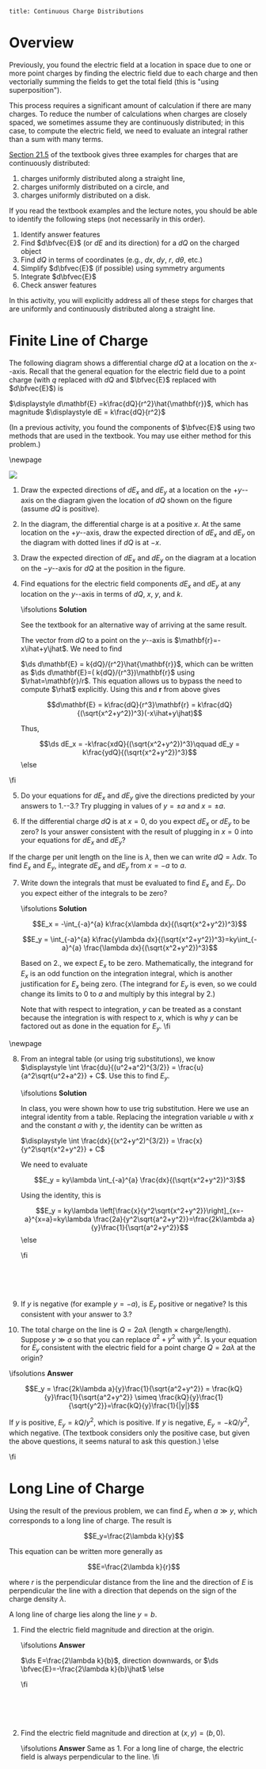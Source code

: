 ```mdextension
title: Continuous Charge Distributions
```

# Overview

Previously, you found the electric field at a location in space due to one or more point charges by finding the electric field due to each charge and then vectorially summing the fields to get the total field (this is "using superposition").

This process requires a significant amount of calculation if there are many charges. To reduce the number of calculations when charges are closely spaced, we sometimes assume they are continuously distributed; in this case, to compute the electric field, we need to evaluate an integral rather than a sum with many terms.

[Section 21.5](https://drive.google.com/file/d/1JS_pBuNEwXdz9IzpSBFPJffgVacZmqN7/view?usp=sharing_remove_) of the textbook gives three examples for charges that are continuously distributed:

1. charges uniformly distributed along a straight line,
2. charges uniformly distributed on a circle, and
3. charges uniformly distributed on a disk.

If you read the textbook examples and the lecture notes, you should be able to identify the following steps (not necessarily in this order).

1. Identify answer features
2. Find $d\bfvec{E}$ (or $dE$ and its direction) for a $dQ$ on the charged object
3. Find $dQ$ in terms of coordinates (e.g., $dx$, $dy$, $r$, $d\theta$, etc.)
4. Simplify $d\bfvec{E}$ (if possible) using symmetry arguments
5. Integrate $d\bfvec{E}$
6. Check answer features

In this activity, you will explicitly address all of these steps for charges that are uniformly and continuously distributed along a straight line.

# Finite Line of Charge

The following diagram shows a differential charge $dQ$ at a location on the $x$--axis. Recall that the general equation for the electric field due to a point charge (with $q$ replaced with $dQ$ and $\bfvec{E}$ replaced with $d\bfvec{E}$) is

$\displaystyle d\mathbf{E} =k\frac{dQ}{r^2}\hat{\mathbf{r}}$, which has magnitude $\displaystyle dE = k\frac{dQ}{r^2}$

(In a previous activity, you found the components of $\bfvec{E}$ using two methods that are used in the textbook. You may use either method for this problem.)

\newpage

<img src="figures/Finite_Line.svg"/>

1. Draw the expected directions of $dE_x$ and $dE_y$ at a location on the $+y$--axis on the diagram given the location of $dQ$ shown on the figure (assume $dQ$ is positive).

2. In the diagram, the differential charge is at a positive $x$. At the same location on the $+y$--axis, draw the expected direction of $dE_x$ and $dE_y$ on the diagram with dotted lines if $dQ$ is at $-x$. 

3. Draw the expected direction of $dE_x$ and $dE_y$ on the diagram at a location on the $-y$--axis for $dQ$ at the position in the figure. 

4. Find equations for the electric field components $dE_x$ and $dE_y$ at any location on the $y$--axis in terms of $dQ$, $x$, $y$, and $k$. 

   \ifsolutions
   **Solution**

   See the textbook for an alternative way of arriving at the same result.

   The vector from $dQ$ to a point on the $y$--axis is $\mathbf{r}=-x\ihat+y\jhat$. We need to find

   $\ds d\mathbf{E} = k{dQ}/{r^2}\hat{\mathbf{r}}$, which can be written as $\ds d\mathbf{E}=( k{dQ}/{r^3})\mathbf{r}$ using $\rhat=\mathbf{r}/r$. This equation allows us to bypass the need to compute $\rhat$ explicitly. Using this and $\mathbf{r}$ from above gives

   $$d\mathbf{E} = k\frac{dQ}{r^3}\mathbf{r} = k\frac{dQ}{(\sqrt{x^2+y^2})^3}(-x\ihat+y\jhat)$$

   Thus,
    
   $$\ds dE_x = -k\frac{xdQ}{(\sqrt{x^2+y^2})^3}\qquad dE_y = k\frac{ydQ}{(\sqrt{x^2+y^2})^3}$$
  \else
  <div style="height:8em"/>
  \fi

5. Do your equations for $dE_x$ and $dE_y$ give the directions predicted by your answers to 1.--3.? Try plugging in values of $y=\pm a$ and $x=\pm a$.

<div style="height:3em"/>

6. If the differential charge $dQ$ is at $x=0$, do you expect $dE_x$ or $dE_y$ to be zero? Is your answer consistent with the result of plugging in $x=0$ into your equations for $dE_x$ and $dE_y$?

<div style="height:1em"/>

If the charge per unit length on the line is $\lambda$, then we can write $dQ=\lambda dx$. To find $E_x$ and $E_y$, integrate $dE_x$ and $dE_y$ from $x=-a$ to $a$.

7. Write down the integrals that must be evaluated to find $E_x$ and $E_y$. Do you expect either of the integrals to be zero? 

   \ifsolutions
   **Solution**

   $$E_x = -\int_{-a}^{a} k\frac{x\lambda dx}{(\sqrt{x^2+y^2})^3}$$

   $$E_y = \int_{-a}^{a} k\frac{y\lambda dx}{(\sqrt{x^2+y^2})^3}=ky\int_{-a}^{a} \frac{\lambda dx}{(\sqrt{x^2+y^2})^3}$$

   Based on 2., we expect $E_x$ to be zero. Mathematically, the integrand for $E_x$ is an odd function on the integration integral, which is another justification for $E_x$ being zero. (The integrand for $E_y$ is even, so we could change its limits to $0$ to $a$ and multiply by this integral by 2.)

   Note that with respect to integration, $y$ can be treated as a constant because the integration is with respect to $x$, which is why $y$ can be factored out as done in the equation for $E_y$.
   \fi

\newpage

8. From an integral table (or using trig substitutions), we know $\displaystyle \int \frac{du}{(u^2+a^2)^{3/2}} = \frac{u}{a^2\sqrt{u^2+a^2}} + C$. Use this to find $E_y$.

   \ifsolutions
   **Solution**

   In class, you were shown how to use trig substitution. Here we use an integral identity from a table. Replacing the integration variable $u$ with $x$ and the constant $a$ with $y$, the identity can be written as

   $\displaystyle \int \frac{dx}{(x^2+y^2)^{3/2}} = \frac{x}{y^2\sqrt{x^2+y^2}} + C$

   We need to evaluate

   $$E_y = ky\lambda \int_{-a}^{a} \frac{dx}{(\sqrt{x^2+y^2})^3}$$

   Using the identity, this is

   $$E_y = ky\lambda \left[\frac{x}{y^2\sqrt{x^2+y^2}}\right]_{x=-a}^{x=a}=ky\lambda \frac{2a}{y^2\sqrt{a^2+y^2}}=\frac{2k\lambda a}{y}\frac{1}{\sqrt{a^2+y^2}}$$
   \else
   <div style="height:6em"/>
   \fi

9. If $y$ is negative (for example $y=-a$), is $E_y$ positive or negative? Is this consistent with your answer to 3.?

<div style="height:3em"/>

10. The total charge on the line is $Q=2a\lambda$ (length $\times$ charge/length). Suppose $y\gg a$ so that you can replace $a^2+y^2$ with $y^2$. Is your equation for $E_y$ consistent with the electric field for a point charge $Q=2a\lambda$ at the origin?

   \ifsolutions
   **Answer**

   $$E_y = \frac{2k\lambda a}{y}\frac{1}{\sqrt{a^2+y^2}} =  \frac{kQ}{y}\frac{1}{\sqrt{a^2+y^2}} \simeq  \frac{kQ}{y}\frac{1}{\sqrt{y^2}}=\frac{kQ}{y}\frac{1}{|y|}$$

   If $y$ is positive, $E_y=kQ/y^2$, which is positive. If $y$ is negative, $E_y=-kQ/y^2$, which negative. (The textbook considers only the positive case, but given the above questions, it seems natural to ask this question.)
   \else
   <div style="height:3em"/>
   \fi

# Long Line of Charge

Using the result of the previous problem, we can find $E_y$ when $a \gg y$, which corresponds to a long line of charge. The result is

$$E_y=\frac{2\lambda k}{y}$$

This equation can be written more generally as

$$E=\frac{2\lambda k}{r}$$

where $r$ is the perpendicular distance from the line and the direction of $E$ is perpendicular the line with a direction that depends on the sign of the charge density $\lambda$.

A long line of charge lies along the line $y=b$.

1. Find the electric field magnitude and direction at the origin.

   \ifsolutions
   **Answer**

   $\ds E=\frac{2\lambda k}{b}$, direction downwards, or $\ds \bfvec{E}=-\frac{2\lambda k}{b}\jhat$
   \else
   <div style="height:6em"/>
   \fi

2. Find the electric field magnitude and direction at $(x,y)=(b,0)$.

   \ifsolutions
   **Answer** Same as 1. For a long line of charge, the electric field is always perpendicular to the line.
   \fi
